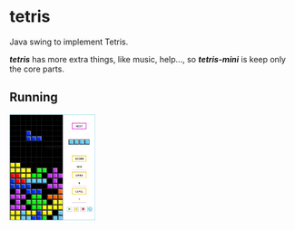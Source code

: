# tetris

Java swing to implement Tetris.

***tetris*** has more extra things, like music, help..., so ***tetris-mini*** is keep only the core parts.

## Running

<img src="Screenshot/running.jpg" width="30%" height="30%" alt="running">